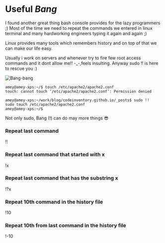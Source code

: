 # Useful *Bang*

I found another great thing bash console provides for the lazy programmers ;) Most of the time we need to repeat the commands we entered in linux terminal and many hardworking engineers typing it again and again ;)

Linux provides many tools which remembers history and on top of that we can make our life easy.

Usually i work on servers and whenever try to fire few root access commands and it dont allow me!! -_-,feels insulting. Anyway sudo !! is here to rescue you :)

![Bang-bang](http://codeinventory.com/images/bang-bang.jpg)

```
amey@amey-xps:~/$ touch /etc/apache2/apache2.conf 
touch: cannot touch ‘/etc/apache2/apache2.conf’: Permission denied

amey@amey-xps:~/work/blog/codeinventory.github.io/_posts$ sudo !!
sudo touch /etc/apache2/apache2.conf 
amey@amey-xps:~/$
```

Not only sudo, Bang (!) can do may more things :sunglasses:

### Repeat last command
!!

### Repeat last command that started with x
!x

### Repeat last command that has the substring x
!?x

### Repeat 10th command in the history file
!10

### Repeat 10th from last command in the history file
!-10
